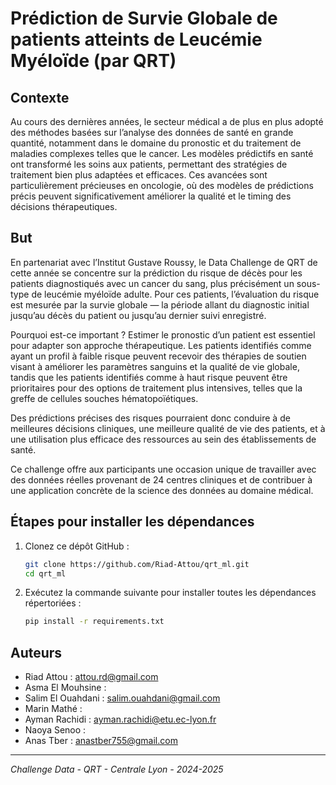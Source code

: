 # Prédiction de Survie Globale de patients atteints de Leucémie Myéloïde (par QRT)

## Contexte
Au cours des dernières années, le secteur médical a de plus en plus adopté des méthodes basées sur l’analyse des données de santé en grande quantité, notamment dans le domaine du pronostic et du traitement de maladies complexes telles que le cancer. Les modèles prédictifs en santé ont transformé les soins aux patients, permettant des stratégies de traitement bien plus adaptées et efficaces. Ces avancées sont particulièrement précieuses en oncologie, où des modèles de prédictions précis peuvent significativement améliorer la qualité et le timing des décisions thérapeutiques.

## But
En partenariat avec l’Institut Gustave Roussy, le Data Challenge de QRT de cette année se concentre sur la prédiction du risque de décès pour les patients diagnostiqués avec un cancer du sang, plus précisément un sous-type de leucémie myéloïde adulte. Pour ces patients, l’évaluation du risque est mesurée par la survie globale — la période allant du diagnostic initial jusqu’au décès du patient ou jusqu’au dernier suivi enregistré.

Pourquoi est-ce important ? Estimer le pronostic d’un patient est essentiel pour adapter son approche thérapeutique. Les patients identifiés comme ayant un profil à faible risque peuvent recevoir des thérapies de soutien visant à améliorer les paramètres sanguins et la qualité de vie globale, tandis que les patients identifiés comme à haut risque peuvent être prioritaires pour des options de traitement plus intensives, telles que la greffe de cellules souches hématopoïétiques.

Des prédictions précises des risques pourraient donc conduire à de meilleures décisions cliniques, une meilleure qualité de vie des patients, et à une utilisation plus efficace des ressources au sein des établissements de santé.

Ce challenge offre aux participants une occasion unique de travailler avec des données réelles provenant de 24 centres cliniques et de contribuer à une application concrète de la science des données au domaine médical.


## Étapes pour installer les dépendances

1. Clonez ce dépôt GitHub :

   ```bash
   git clone https://github.com/Riad-Attou/qrt_ml.git
   cd qrt_ml
   ```

2. Exécutez la commande suivante pour installer toutes les dépendances répertoriées :

   ```bash
   pip install -r requirements.txt
   ```



## Auteurs

- Riad Attou : attou.rd@gmail.com
- Asma El Mouhsine : 
- Salim El Ouahdani : salim.ouahdani@gmail.com
- Marin Mathé : 
- Ayman Rachidi : ayman.rachidi@etu.ec-lyon.fr
- Naoya Senoo : 
- Anas Tber : anastber755@gmail.com
---

*Challenge Data - QRT - Centrale Lyon - 2024-2025*